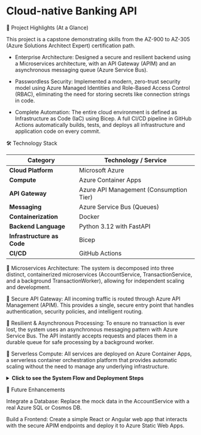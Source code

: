 # Cloud-native Banking API
🌟 Project Highlights (At a Glance)

This project is a capstone demonstrating skills from the AZ-900 to AZ-305 (Azure Solutions Architect Expert) certification path.

+  Enterprise Architecture: Designed a secure and resilient backend using a Microservices architecture, with an API Gateway (APIM) and an asynchronous messaging queue (Azure Service Bus).

+  Passwordless Security: Implemented a modern, zero-trust security model using Azure Managed Identities and Role-Based Access Control (RBAC), eliminating the need for storing secrets like connection strings in code.

+  Complete Automation: The entire cloud environment is defined as Infrastructure as Code (IaC) using Bicep. A full CI/CD pipeline in GitHub Actions automatically builds, tests, and deploys all infrastructure and application code on every commit.

🛠️ Technology Stack

| Category                  | Technology / Service                               |
| ------------------------- | -------------------------------------------------- |
| **Cloud Platform** | Microsoft Azure                                    |
| **Compute** | Azure Container Apps                               |
| **API Gateway** | Azure API Management (Consumption Tier)            |
| **Messaging** | Azure Service Bus (Queues)                         |
| **Containerization** | Docker                                             |
| **Backend Language** | Python 3.12 with FastAPI                           |
| **Infrastructure as Code**| Bicep                                              |
| **CI/CD** | GitHub Actions                                     |

🔹 Microservices Architecture: The system is decomposed into three distinct, containerized microservices (AccountService, TransactionService, and a background TransactionWorker), allowing for independent scaling and development.

🔹 Secure API Gateway: All incoming traffic is routed through Azure API Management (APIM). This provides a single, secure entry point that handles authentication, security policies, and intelligent routing.

🔹 Resilient & Asynchronous Processing: To ensure no transaction is ever lost, the system uses an asynchronous messaging pattern with Azure Service Bus. The API instantly accepts requests and places them in a durable queue for safe processing by a background worker.

🔹 Serverless Compute: All services are deployed on Azure Container Apps, a serverless container orchestration platform that provides automatic scaling without the need to manage any underlying infrastructure.

</details>

<details>
<summary><strong>Click to see the System Flow and Deployment Steps</strong></summary>

🌊 System Flow: Creating a Transaction

A client sends a POST /transactions request to the public APIM Gateway URL, including its API subscription key.

APIM validates the key and routes the request to the internal TransactionService.

The TransactionService validates the request body, places the transaction details as a message onto the Service Bus Queue, and immediately returns a 202 Accepted response.

The TransactionWorker, which is constantly listening to the queue, picks up the new message.

The worker processes the transaction logic and, upon success, deletes the message from the queue to mark it as complete.

🚀 Setup and Deployment

This project is configured for fully automated deployment. To replicate this environment:

Fork the Repository and clone it locally.

Create an Azure Service Principal with "Contributor" rights on your subscription.

Add GitHub Secrets: AZURE_CREDENTIALS (the JSON output from the principal) and AZURE_SUBSCRIPTION_ID.

Push a commit to the main branch to trigger the GitHub Actions workflow, which will build and deploy the entire project.

</details>

🌱 Future Enhancements

Integrate a Database: Replace the mock data in the AccountService with a real Azure SQL or Cosmos DB.

Build a Frontend: Create a simple React or Angular web app that interacts with the secure APIM endpoints and deploy it to Azure Static Web Apps.
